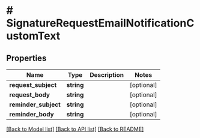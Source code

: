 # # SignatureRequestEmailNotificationCustomText

## Properties

Name | Type | Description | Notes
------------ | ------------- | ------------- | -------------
**request_subject** | **string** |  | [optional]
**request_body** | **string** |  | [optional]
**reminder_subject** | **string** |  | [optional]
**reminder_body** | **string** |  | [optional]

[[Back to Model list]](../../README.md#models) [[Back to API list]](../../README.md#endpoints) [[Back to README]](../../README.md)
